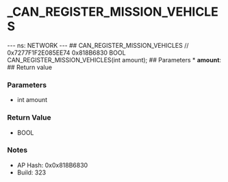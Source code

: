 # _CAN_REGISTER_MISSION_VEHICLES

--- ns: NETWORK --- ## CAN_REGISTER_MISSION_VEHICLES  // 0x7277F1F2E085EE74 0x818B6830 BOOL CAN_REGISTER_MISSION_VEHICLES(int amount);   ## Parameters * **amount**:  ## Return value

### Parameters
* int amount

### Return Value
* BOOL

### Notes
* AP Hash: 0x0x818B6830
* Build: 323

